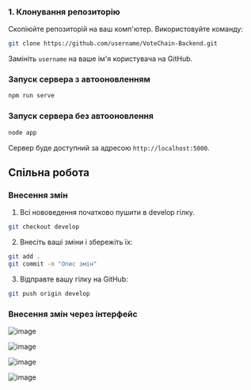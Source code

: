 
### 1. Клонування репозиторію

Скопіюйте репозиторій на ваш комп'ютер. Використовуйте команду:

```bash
git clone https://github.com/username/VoteChain-Backend.git
```

Замініть `username` на ваше ім'я користувача на GitHub.

### Запуск сервера з автооновленням
```bash
npm run serve
```
### Запуск сервера без автооновлення 
```bash
node app
```


Сервер буде доступний за адресою `http://localhost:5000`.

## Спільна робота

### Внесення змін

1. Всі нововедення початково пушити в develop гілку.

```bash
git checkout develop
```

2. Внесіть ваші зміни і збережіть їх:

```bash
git add .
git commit -m "Опис змін"
```

3. Відправте вашу гілку на GitHub:

```bash
git push origin develop
```

### Внесення змін через інтерфейс

![image](https://github.com/user-attachments/assets/1892f491-95de-49c2-9ac9-4195748e181d)



![image](https://github.com/user-attachments/assets/c196e099-8fb4-44dc-b95f-e936399947f2)


![image](https://github.com/user-attachments/assets/bf137947-5731-4349-a81e-43b9308cec9a)


![image](https://github.com/user-attachments/assets/0ff5003b-6a30-4e10-821b-e29450168a7b)




